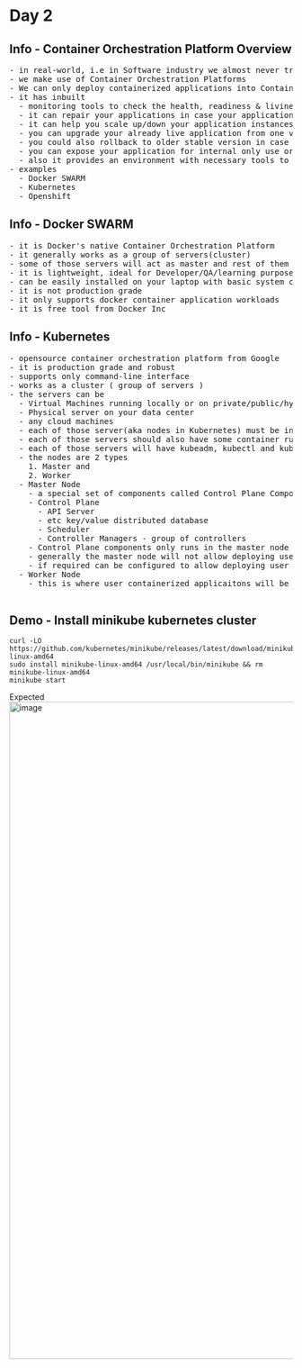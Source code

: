 # Day 2

## Info - Container Orchestration Platform Overview
<pre>
- in real-world, i.e in Software industry we almost never try to manage container ourselve
- we make use of Container Orchestration Platforms
- We can only deploy containerized applications into Container Orchestration Platforms
- it has inbuilt 
  - monitoring tools to check the health, readiness & liviness of your application
  - it can repair your applications in case your application stops responding
  - it can help you scale up/down your application instances depending user traffic to your application
  - you can upgrade your already live application from one version to other without any download using rolling update feature
  - you could also rollback to older stable version in case you found the new version with faults
  - you can expose your application for internal only use or to external world using services
  - also it provides an environment with necessary tools to make your application Highly available (HA)
- examples
  - Docker SWARM
  - Kubernetes
  - Openshift
</pre>

## Info - Docker SWARM
<pre>
- it is Docker's native Container Orchestration Platform
- it generally works as a group of servers(cluster)
- some of those servers will act as master and rest of them will act as worker nodes
- it is lightweight, ideal for Developer/QA/learning purpose
- can be easily installed on your laptop with basic system configuration
- it is not production grade
- it only supports docker container application workloads
- it is free tool from Docker Inc
</pre>

## Info - Kubernetes
<pre>
- opensource container orchestration platform from Google
- it is production grade and robust
- supports only command-line interface
- works as a cluster ( group of servers )
- the servers can be 
  - Virtual Machines running locally or on private/public/hybrid clouds
  - Physical server on your data center
  - any cloud machines
  - each of those server(aka nodes in Kubernetes) must be installed with some Linux OS
  - each of those servers should also have some container runtime installed
  - each of those servers will have kubeadm, kubectl and kubelet tools installed
  - the nodes are 2 types
    1. Master and
    2. Worker
  - Master Node
    - a special set of components called Control Plane Components will be running in these nodes
    - Control Plane
      - API Server
      - etc key/value distributed database
      - Scheduler
      - Controller Managers - group of controllers
    - Control Plane components only runs in the master node
    - generally the master node will not allow deploying user applications
    - if required can be configured to allow deploying user applications 
  - Worker Node
    - this is where user containerized applicaitons will be running
    
</pre>

## Demo - Install minikube kubernetes cluster
```
curl -LO https://github.com/kubernetes/minikube/releases/latest/download/minikube-linux-amd64
sudo install minikube-linux-amd64 /usr/local/bin/minikube && rm minikube-linux-amd64
minikube start
```

Expected 
<img width="1920" height="1168" alt="image" src="https://github.com/user-attachments/assets/5ff35a42-b332-43cb-9dc5-43bc404c001e" />

